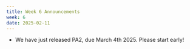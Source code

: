 ```yaml
---
title: Week 6 Announcements
week: 6
date: 2025-02-11
---
```


* We have just released PA2, due March 4th 2025. Please start early!